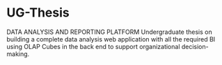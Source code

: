 # UG-Thesis
DATA ANALYSIS AND REPORTING PLATFORM
Undergraduate thesis on building a complete data analysis web application with all the required BI using OLAP Cubes in the back end to support organizational decision-making.
